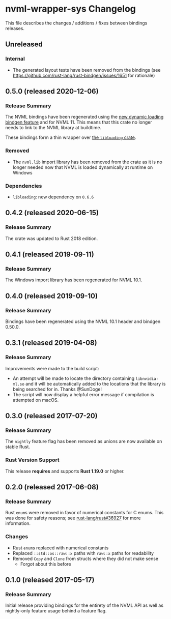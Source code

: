 # nvml-wrapper-sys Changelog

This file describes the changes / additions / fixes between bindings releases.

## Unreleased

### Internal

* The generated layout tests have been removed from the bindings (see https://github.com/rust-lang/rust-bindgen/issues/1651 for rationale)

## 0.5.0 (released 2020-12-06)

### Release Summary

The NVML bindings have been regenerated using the [new dynamic loading bindgen feature](https://github.com/rust-lang/rust-bindgen/pull/1846) and for NVML 11. This means that this crate no longer needs to link to the NVML library at buildtime.

These bindings form a thin wrapper over [the `libloading` crate](https://github.com/nagisa/rust_libloading).

### Removed

* The `nvml.lib` import library has been removed from the crate as it is no longer needed now that NVML is loaded dynamically at runtime on Windows

### Dependencies

* `libloading`: new dependency on `0.6.6`

## 0.4.2 (released 2020-06-15)

### Release Summary

The crate was updated to Rust 2018 edition.

## 0.4.1 (released 2019-09-11)

### Release Summary

The Windows import library has been regenerated for NVML 10.1.

## 0.4.0 (released 2019-09-10)

### Release Summary

Bindings have been regenerated using the NVML 10.1 header and bindgen 0.50.0.

## 0.3.1 (released 2019-04-08)

### Release Summary

Improvements were made to the build script:

* An attempt will be made to locate the directory containing `libnvidia-ml.so` and it will be automatically added to the locations that the library is being searched for in. Thanks @SunDoge!
* The script will now display a helpful error message if compilation is attempted on macOS.

## 0.3.0 (released 2017-07-20)

### Release Summary

The `nightly` feature flag has been removed as unions are now available on stable Rust.

### Rust Version Support

This release **requires** and supports **Rust 1.19.0** or higher.

## 0.2.0 (released 2017-06-08)

### Release Summary

Rust `enum`s were removed in favor of numerical constants for C enums. This was done for safety reasons; see [rust-lang/rust#36927](https://github.com/rust-lang/rust/issues/36927) for more information.

### Changes

* Rust `enum`s replaced with numerical constants
* Replaced `::std::os::raw::x` paths with `raw::x` paths for readability
* Removed `Copy` and `Clone` from structs where they did not make sense
  * Forgot about this before

## 0.1.0 (released 2017-05-17)

### Release Summary

Initial release providing bindings for the entirety of the NVML API as well as nightly-only feature usage behind a feature flag.
